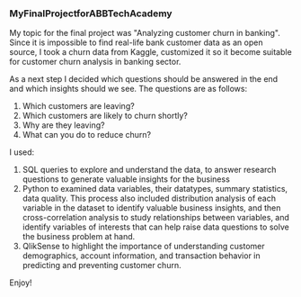 ### MyFinalProjectforABBTechAcademy

My topic for the final project was "Analyzing customer churn in banking". Since it is impossible to find real-life bank customer data as an open source, I took a churn data from Kaggle, customized it so it become suitable for customer churn analysis in banking sector. 

As a next step I decided which questions should be answered in the end and which insights should we see. The questions are as follows:
1. Which customers are leaving?
2. Which customers are likely to churn shortly?
3. Why are they leaving?
4. What can you do to reduce churn?

I used:
1. SQL queries to explore and understand the data, to answer research questions to generate valuable insights for the business
2. Python to examined data variables, their datatypes, summary statistics, data quality. This process also included distribution analysis of each variable in the dataset to identify valuable business insights, and then cross-correlation analysis to study relationships between variables, and identify variables of interests that can help raise data questions to solve the business problem at hand.
3. QlikSense to highlight the importance of understanding customer demographics, account information, and transaction behavior in predicting and preventing customer churn. 

Enjoy!
